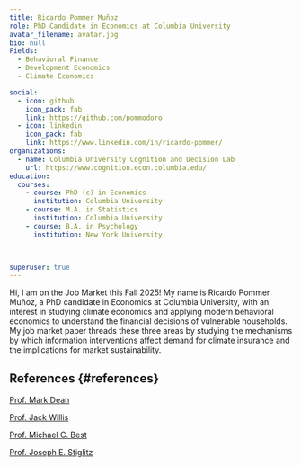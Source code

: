 ```yaml
---
title: Ricardo Pommer Muñoz
role: PhD Candidate in Economics at Columbia University
avatar_filename: avatar.jpg
bio: null
Fields:
  - Behavioral Finance
  - Development Economics
  - Climate Economics

social:
  - icon: github
    icon_pack: fab
    link: https://github.com/pommodoro
  - icon: linkedin
    icon_pack: fab
    link: https://www.linkedin.com/in/ricardo-pommer/
organizations:
  - name: Columbia University Cognition and Decision Lab
    url: https://www.cognition.econ.columbia.edu/
education:
  courses:
    - course: PhD (c) in Economics
      institution: Columbia University
    - course: M.A. in Statistics
      institution: Columbia University
    - course: B.A. in Psychology
      institution: New York University
    


superuser: true
---
```

Hi, I am on the Job Market this Fall 2025! My name is Ricardo Pommer Muñoz, a PhD candidate in Economics at Columbia University, with an interest in studying climate economics and applying modern behavioral economics to understand the financial decisions of vulnerable households. My job market paper threads these three areas by studying the mechanisms by which information interventions affect demand for climate insurance and the implications for market sustainability.

## References {#references}

<div class="d-flex flex-wrap gap-2 mt-2">

  <a class="btn btn-sm btn-outline-primary"
     href="https://www.columbia.edu/~md3405/" target="_blank" rel="noopener">
    Prof. Mark Dean
  </a>

  <a class="btn btn-sm btn-outline-primary"
     href="https://sites.google.com/view/jwillis/" target="_blank" rel="noopener">
    Prof. Jack Willis
  </a>

  <a class="btn btn-sm btn-outline-primary"
     href="https://michaelcbest.github.io/" target="_blank" rel="noopener">
    Prof. Michael C. Best
  </a>

  <a class="btn btn-sm btn-outline-primary"
     href="https://business.columbia.edu/faculty/people/joseph-stiglitz" target="_blank" rel="noopener">
    Prof. Joseph E. Stiglitz
  </a>

</div>

